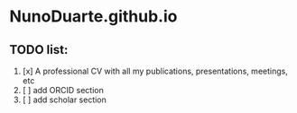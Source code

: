 # NunoDuarte.github.io

## TODO list:
1. [x] A professional CV with all my publications, presentations, meetings, etc
2. [ ] add ORCID section
3. [ ] add scholar section

